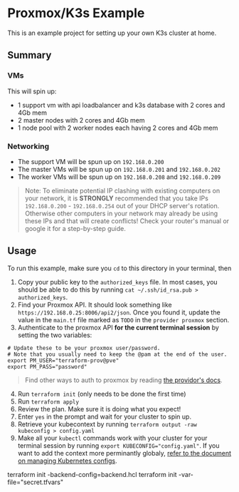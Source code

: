 # Proxmox/K3s Example

This is an example project for setting up your own K3s cluster at home.

## Summary

### VMs

This will spin up:

- 1 support vm with api loadbalancer and k3s database with 2 cores and 4Gb mem
- 2 master nodes with 2 cores and 4Gb mem
- 1 node pool with 2 worker nodes each having 2 cores and 4Gb mem

### Networking

- The support VM will be spun up on `192.168.0.200`
- The master VMs will be spun up on `192.168.0.201` and `192.168.0.202`
- The worker VMs will be spun up on `192.168.0.208` and `192.168.0.209`

> Note: To eliminate potential IP clashing with existing computers on your
network, it is **STRONGLY** recommended that  you take IPs `192.168.0.200` -
`192.168.0.254` out of your DHCP server's rotation. Otherwise other computers
in your network may already be using these IPs and that will create conflicts!
Check your router's manual or google it for a step-by-step guide.

## Usage

To run this example, make sure you `cd` to this directory in your terminal,
then
1. Copy your public key to the `authorized_keys` file. In most cases, you
   should be able to do this by running
   `cat ~/.ssh/id_rsa.pub > authorized_keys`.
2. Find your Proxmox API. It should look something like
   `https://192.168.0.25:8006/api2/json`. Once you found it, update the value
   in the `main.tf` file marked as `TODO` in the `provider proxmox` section.
3. Authenticate to the proxmox API **for the current terminal session** by setting the two variables:
  ```
  # Update these to be your proxmox user/password.
  # Note that you usually need to keep the @pam at the end of the user.
  export PM_USER="terraform-prov@pve"
  export PM_PASS="password"
  ```

  > Find other ways to auth to proxmox by reading [the providor's docs](https://github.com/Telmate/terraform-provider-proxmox/blob/master/docs/index.md).
4. Run `terraform init` (only needs to be done the first time)
5. Run `terraform apply`
6. Review the plan. Make sure it is doing what you expect!
7. Enter `yes` in the prompt and wait for your cluster to spin up.
8. Retrieve your kubecontext by running
   `terraform output -raw kubeconfig > config.yaml`
9. Make all your `kubectl` commands work with your cluster for your terminal
   session by running `export KUBECONFIG="config.yaml"`. If you want to add the
   context more perminantly globaly, [refer to the document on managing Kubernetes configs](https://kubernetes.io/docs/tasks/access-application-cluster/configure-access-multiple-clusters/#create-a-second-configuration-file).


terraform init -backend-config=backend.hcl
terraform init -var-file="secret.tfvars"
